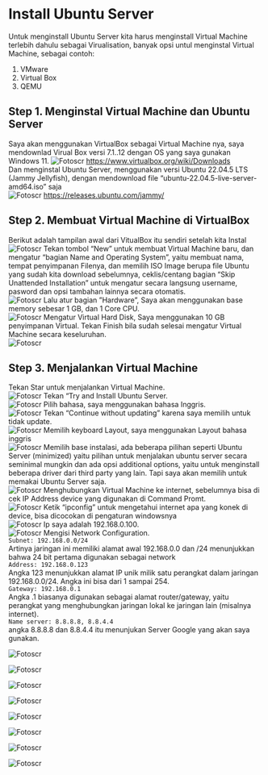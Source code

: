 # Install Ubuntu Server  
Untuk menginstall Ubuntu Server kita harus menginstall Virtual Machine terlebih dahulu sebagai Virualisation, banyak opsi untul menginstal Virtual Machine, sebagai contoh:  
1.	VMware
2.	Virtual Box
3.	QEMU

## Step 1. Menginstal Virtual Machine dan Ubuntu Server  
Saya akan menggunakan VirtualBox sebagai Virtual Machine nya, saya mendownlad Virual Box versi 7.1..12 dengan OS yang saya gunakan Windows 11.
![Fotoscr](scr/Foto-0-0.jpg)
https://www.virtualbox.org/wiki/Downloads  
Dan menginstal Ubuntu Server, menggunakan versi Ubuntu 22.04.5 LTS (Jammy Jellyfish), dengan mendownload file “ubuntu-22.04.5-live-server-amd64.iso” saja  
![Fotoscr](scr/Foto-0-1.jpg)
https://releases.ubuntu.com/jammy/  
## Step 2. Membuat Virtual Machine di VirtualBox  
Berikut adalah tampilan awal dari VitualBox itu sendiri setelah kita Instal  
![Fotoscr](scr/Foto-1-0.png)
Tekan tombol “New” untuk membuat Virtual Machine baru, dan mengatur “bagian Name and Operating System”, yaitu membuat nama, tempat penyimpanan Filenya, dan memilih ISO Image berupa file Ubuntu yang sudah kita download sebelumnya, ceklis/centang bagian “Skip Unattended Installation” untuk mengatur secara langsung username, pasword dan opsi tambahan lainnya secara otomatis.   
![Fotoscr](scr/Foto-1-1.png)
Lalu atur bagian ”Hardware”, Saya akan menggunakan base memory sebesar 1 GB, dan 1 Core CPU.  
![Fotoscr](scr/Foto-1-2.png)
Mengatur Virtual Hard Disk, Saya menggunakan 10 GB penyimpanan Virtual.
Tekan Finish bila sudah selesai mengatur Virtual Machine secara keseluruhan.  
![Fotoscr](scr/Foto-1-3.png)
## Step 3. Menjalankan Virtual Machine  
Tekan Star untuk menjalankan Virtual Machine.  
![Fotoscr](scr/Foto-1-4.png)
Tekan “Try and Install Ubuntu Server.  
![Fotoscr](scr/Foto-2-0.png)
Pilih bahasa, saya menggunakan bahasa Inggris.  
![Fotoscr](scr/Foto-2-1.png)
Tekan “Continue without updating” karena saya memilih untuk tidak update.  
![Fotoscr](scr/Foto-2-2.png)
Memilih keyboard Layout, saya menggunakan Layout bahasa inggris  
![Fotoscr](scr/Foto-2-3.png)
Memilih base instalasi, ada beberapa pilihan seperti Ubuntu Server (minimized) yaitu pilihan untuk menjalakan ubuntu server secara seminimal mungkin dan ada opsi additional options, yaitu untuk menginstall beberapa driver dari third party yang lain. Tapi saya akan memilih untuk memakai Ubuntu Server saja.  
![Fotoscr](scr/Foto-2-4.png)
Menghubungkan Virtual Machine ke internet, sebelumnya bisa di cek IP Address device yang digunakan di Command Promt.  
![Fotoscr](scr/Foto-2-5.png)
Ketik “ipconfig” untuk mengetahui internet apa yang konek di device, bisa dicocokan di pengaturan windowsnya  
![Fotoscr](scr/Foto-4-0.png)
Ip saya adalah 192.168.0.100.  
![Fotoscr](scr/Foto-4-1.png)
Mengisi Network Configuration.  
`Subnet: 192.168.0.0/24`  
Artinya jaringan ini memiliki alamat awal 192.168.0.0 dan /24 menunjukkan bahwa 24 bit pertama digunakan sebagai network  
`Address: 192.168.0.123`  
Angka 123 menunjukkan alamat IP unik milik satu perangkat dalam jaringan 192.168.0.0/24. Angka ini bisa dari 1 sampai 254.  
`Gateway: 192.168.0.1`  
Angka .1 biasanya digunakan sebagai alamat router/gateway, yaitu perangkat yang menghubungkan jaringan lokal ke jaringan lain (misalnya internet).  
`Name server: 8.8.8.8, 8.8.4.4`  
angka 8.8.8.8 dan 8.8.4.4 itu menunjukan Server Google yang akan saya gunakan.  
 
![Fotoscr](scr/Foto-4-2.png)

![Fotoscr](scr/Foto-4-3.png)

![Fotoscr](scr/Foto-4-4.png)

![Fotoscr](scr/Foto-4-5.png)

![Fotoscr](scr/Foto-4-6.png)

![Fotoscr](scr/Foto-4-7.png)

![Fotoscr](scr/Foto-4-8.png)

![Fotoscr](scr/Foto-4-9.png)

